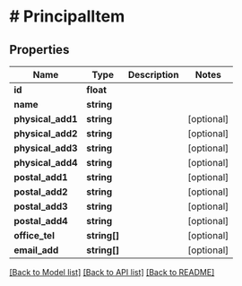 # # PrincipalItem

## Properties

Name | Type | Description | Notes
------------ | ------------- | ------------- | -------------
**id** | **float** |  | 
**name** | **string** |  | 
**physical_add1** | **string** |  | [optional] 
**physical_add2** | **string** |  | [optional] 
**physical_add3** | **string** |  | [optional] 
**physical_add4** | **string** |  | [optional] 
**postal_add1** | **string** |  | [optional] 
**postal_add2** | **string** |  | [optional] 
**postal_add3** | **string** |  | [optional] 
**postal_add4** | **string** |  | [optional] 
**office_tel** | **string[]** |  | [optional] 
**email_add** | **string[]** |  | [optional] 

[[Back to Model list]](../../README.md#documentation-for-models) [[Back to API list]](../../README.md#documentation-for-api-endpoints) [[Back to README]](../../README.md)


